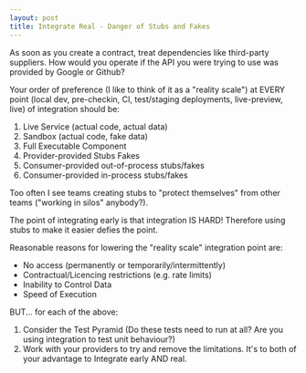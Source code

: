 ```yaml
---
layout: post
title: Integrate Real - Danger of Stubs and Fakes
---
```




As soon as you create a contract, treat dependencies like third-party suppliers. How would you operate if the API you were trying to use was provided by Google or Github?

Your order of preference (I like to think of it as a "reality scale") at EVERY point (local dev, pre-checkin, CI, test/staging deployments, live-preview, live) of integration should be:

1. Live Service (actual code, actual data)
1. Sandbox (actual code, fake data)
1. Full Executable Component
1. Provider-provided Stubs Fakes
1. Consumer-provided out-of-process stubs/fakes
1. Consumer-provided in-process stubs/fakes

Too often I see teams creating stubs to "protect themselves" from other teams ("working in silos" anybody?).

The point of integrating early is that integration IS HARD! Therefore using stubs to make it easier defies the point.

Reasonable reasons for lowering the "reality scale" integration point are:

- No access (permanently or temporarily/intermittently)
- Contractual/Licencing restrictions (e.g. rate limits)
- Inability to Control Data
- Speed of Execution

BUT... for each of the above:

1. Consider the Test Pyramid (Do these tests need to run at all? Are you using integration to test unit behaviour?)
1. Work with your providers to try and remove the limitations. It's to both of your advantage to Integrate early AND real.